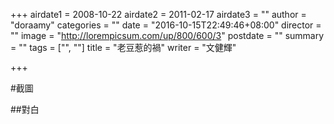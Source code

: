 +++
airdate1 = 2008-10-22
airdate2 = 2011-02-17
airdate3 = ""
author = "doraamy"
categories = ""
date = "2016-10-15T22:49:46+08:00"
director = ""
image = "http://lorempicsum.com/up/800/600/3"
postdate = ""
summary = ""
tags = ["", ""]
title = "老豆惹的禍"
writer = "文健輝"

+++

#截圖

##對白